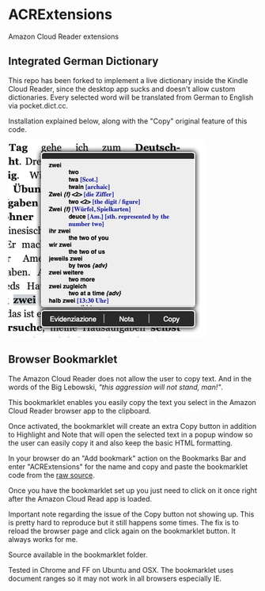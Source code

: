 # ACRExtensions

Amazon Cloud Reader extensions

## Integrated German Dictionary

This repo has been forked to implement a live dictionary inside the Kindle Cloud Reader, since the desktop app sucks and doesn't allow custom dictionaries. Every selected word will be translated from German to English via pocket.dict.cc.

Installation explained below, along with the "Copy" original feature of this code.

![Screenshot](screenshot.png "Screenshot")
## Browser Bookmarklet

The Amazon Cloud Reader does not allow the user to copy text. And in the words of the Big Lebowski, _"this aggression will not stand, man!"_.

This bookmarklet enables you easily copy the text you select in the Amazon Cloud Reader browser app to the clipboard.

Once activated, the bookmarklet will create an extra Copy button in addition to Highlight and Note that will open the selected text in a popup window so the user can easily copy it and also keep the basic HTML formatting.

In your browser do an "Add bookmark" action on the Bookmarks Bar and enter "ACRExtensions" for the name and copy and paste the bookmarklet code from the [raw source](https://raw.github.com/binarycrafts/ACRExtensions/master/bookmarklet/bookmarklet.js).

Once you have the bookmarklet set up you just need to click on it once right after the Amazon Cloud Read app is loaded.

Important note regarding the issue of the Copy button not showing up. This is pretty hard to reproduce but it still happens some times. The fix is to reload the browser page and click again on the bookmarklet button. It always works for me.

Source available in the bookmarklet folder.

Tested in Chrome and FF on Ubuntu and OSX. The bookmarklet uses document ranges so it may not work in all browsers especially IE.


